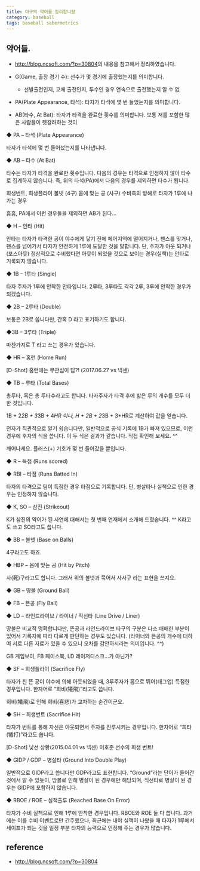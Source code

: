 ```yaml
---
title: 야구의 약어를 정리합니돵
category: baseball
tags: baseball sabermetrics 
---
```


## 약어들. 

- <http://blog.ncsoft.com/?p=30804>의 내용을 참고해서 정리하였습니다. 


- G(Game, 출장 경기 수): 선수가 몇 경기에 출장했는지를 의미합니다. 
    - 선발출전인지, 교체 출전인지, 투수인 경우 연속으로 출전했는지 알 수 없

- PA(Plate Appearance, 타석): 타자가 타석에 몇 번 들었는지를 의미합니다. 
- AB(타수, At Bat): 타자가 타격을 완료한 횟수를 의미합니다. 보통 저를 포함한 많은 사람들이 헷갈려하는 것이 

 

◆ PA – 타석 (Plate Appearance)

타자가 타석에 몇 번 들어섰는지를 나타냅니다.

 

◆ AB – 타수 (At Bat)

타수는 타자가 타격을 완료한 횟수입니다. 다음의 경우는 타격으로 인정하지 않아 타수로 집계하지 않습니다. 즉, 위의 타석(PA)에서 다음의 경우를 제외하면 타수가 됩니다.

희생번트, 희생플라이
볼넷 (4구)
몸에 맞는 공 (사구)
수비측의 방해로 타자가 1루에 나가는 경우


흠흠, PA에서 이런 경우들을 제외하면 AB가 된다…

 

◆ H – 안타 (Hit)

안타는 타자가 타격한 공이 야수에게 닿기 전에 페어지역에 떨어지거나, 펜스를 맞거나, 펜스를 넘어가서 타자가 안전하게 1루에 도달한 것을 말합니다. 단, 주자가 아웃 되거나(포스아웃) 정상적으로 수비했다면 아웃이 되었을 것으로 보이는 경우(실책)는 안타로 기록되지 않습니다.

 

◆ 1B – 1루타 (Single)

타자 주자가 1루에 안착한 안타입니다. 2루타, 3루타도 각각 2루, 3루에 안착한 경우가 되겠습니다.

 

◆ 2B – 2루타 (Double)

보통은 2B로 씁니다만, 간혹 D 라고 표기하기도 합니다.

 

◆3B – 3루타 (Triple)

마찬가지로 T 라고 쓰는 경우가 있습니다.

 

◆ HR – 홈런 (Home Run)


[D-Shot] 홈런에는 무관심이 답?! (2017.06.27 vs 넥센)

 

◆ TB – 루타 (Total Bases)

총루타, 혹은 총 루타수라고도 합니다. 타자주자가 타격 후에 밟은 루의 개수를 모두 더한 것입니다.

1B + 2*2B + 3*3B + 4*HR 이나, H + 2B + 2*3B + 3*HR로 계산하여 값을 얻습니다.

전자가 직관적으로 알기 쉽습니다만, 일반적으로 공식 기록에 1B가 빠져 있으므로, 이런 경우에 후자의 식을 씁니다. 이 두 식은 결과가 같습니다. 직접 확인해 보세요. ^^



깨어나세요. 플러스(+) 기호가 몇 번 들어갔을 뿐입니다.

 

◆ R – 득점 (Runs scored)

 

◆ RBI – 타점 (Runs Batted In)

타자의 타격으로 팀이 득점한 경우 타점으로 기록합니다. 단, 병살타나 실책으로 인한 경우는 인정하지 않습니다.

 

◆ K, SO – 삼진 (Strikeout)

K가 삼진의 약어가 된 사연에 대해서는 첫 번째 연재에서 소개해 드렸습니다. ^^ K라고도 쓰고 SO라고도 씁니다.

 

◆ BB – 볼넷 (Base on Balls)

4구라고도 하죠.

 

◆ HBP – 몸에 맞는 공 (Hit by Pitch)

사(死)구라고도 합니다. 그래서 위의 볼넷과 묶어서 사사구 라는 표현을 쓰지요.

 

◆ GB – 땅볼 (Ground Ball)

◆ FB – 뜬공 (Fly Ball)

◆ LD – 라인드라이브 / 라이너 / 직선타 (Line Drive / Liner)

땅볼은 비교적 명확합니다만, 뜬공과 라인드라이브 타구의 구분은 다소 애매한 부분이 있어서 기록자에 따라 다르게 판단하는 경우도 있습니다. (라이너와 뜬공의 개수에 대하여 서로 다른 자료가 있을 수 있으니 오차를 감안하시라는 의미입니다. ^^)



GB 게임보이, FB 페이스북, LD 레이저디스크…가 아닌가?

 

◆ SF – 희생플라이 (Sacrifice Fly)

타자가 친 뜬 공이 야수에 의해 아웃되었을 때, 3루주자가 홈으로 뛰어(태그업) 득점한 경우입니다. 한자어로 “희비(犧飛)”라고도 씁니다.


희비(犧飛)로 인해 희비(喜悲)가 교차하는 순간이군요.

 

◆ SH – 희생번트 (Sacrifice Hit)

타자가 번트를 통해 자신은 아웃되면서 주자를 진루시키는 경우입니다. 한자어로 “희타(犧打)”라고도 씁니다.


[D-Shot] 낯선 상황(2015.04.01 vs 넥센) 이호준 선수의 희생 번트!

 

◆ GIDP / GDP – 병살타 (Ground Into Double Play)

일반적으로 GIDP라고 씁니다만 GDP라고도 표현합니다. “Ground”라는 단어가 들어간 것에서 알 수 있듯이, 땅볼로 인해 병살이 된 경우에만 해당되며, 직선타로 병살이 된 경우는 GIDP에 포함하지 않습니다.

 

◆ RBOE / ROE – 실책출루 (Reached Base On Error)

타자가 수비 실책으로 인해 1루에 안착한 경우입니다. RBOE와 ROE 둘 다 씁니다. 과거에는 이를 수비 이벤트로만 간주했으나, 최근에는 내야 실책이 나왔을 때 타자가 1루에서 세이프가 되는 것을 일정 부분 타자의 능력으로 인정해 주는 경우가 많습니다.

## reference 

- <http://blog.ncsoft.com/?p=30804>